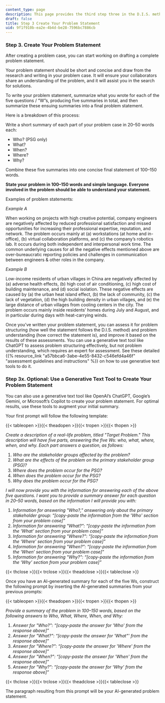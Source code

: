 ```yaml
---
content_type: page
description: This page provides the third step three in the D.I.S. method.
draft: false
title: Step 3 Create Your Problem Statement
uid: 9f1f910b-ea2e-4b4d-be28-7596bc7886cb
---
```

### **Step 3. Create Your Problem Statement**

After creating a problem case, you can start working on drafting a complete problem statement.

Your problem statement should be short and concise and draw from the research and writing in your problem case. It will ensure your collaborators share an understanding of the problem, and it will assist you in the search for solutions.

To write your problem statement, summarize what you wrote for each of the five questions / “W”s, producing five summaries in total, and then summarize these ensuing summaries into a final problem statement.

Here is a breakdown of this process:

Write a short summary of each part of your problem case in 20–50 words each:

- Who? (PSG only)
- What?
- When?
- Where?
- Why?

Combine these five summaries into one concise final statement of 100–150 words.

**State your problem in 100–150 words and simple language. Everyone involved in the problem should be able to understand your statement.**

Examples of problem statements:

*Example A*

When working on projects with high creative potential, company engineers are negatively affected by reduced professional satisfaction and missed opportunities for increasing their professional expertise, reputation, and network. The problem occurs mainly at (a) workstations (at home and in-office), (b) virtual collaboration platforms, and (c) the company’s robotics lab. It occurs during both independent and interpersonal work time. The common underlying causes for all the negative effects mentioned above are over-bureaucratic reporting policies and challenges in communication between engineers & other roles in the company.

*Example B*

Low-income residents of urban villages in China are negatively affected by (a) adverse health effects, (b) high cost of air conditioning, (c) high cost of building maintenance, and (d) social isolation. These negative effects are caused by (a) the urban heat island effect, (b) the lack of community, (c) the lack of vegetation, (d) the high building density in urban villages, and (e) the large distance of urban villages from cooling centers in the city. The problem occurs mainly inside residents’ homes during July and August, and in particular during days with heat-carrying winds.

Once you’ve written your problem statement, you can assess it for problem structuring (how well the statement follows the D.I.S. method) and problem understanding (how correct the statement is), and improve it based on the results of these assessments. You can use a generative text tool like ChatGPT to assess problem structuring effectively, but not problem understanding, which requires an expert for assessment. See these detailed {{% resource_link "a57bbca6-3abe-4e55-8432-c546efd4a46f" "assessment guidelines and instructions" %}} on how to use generative text tools to do it.

### **Step 3x. Optional: Use a Generative Text Tool to Create Your Problem Statement**

You can also use a generative text tool like OpenAI’s ChatGPT, Google’s Gemini, or Microsoft’s Copilot to create your problem statement. For optimal results, use these tools to augment your initial summary.

Your first prompt will follow the following template:      

{{< tableopen >}}{{< theadopen >}}{{< tropen >}}{{< thopen >}}

*Create a description of a real-life problem, titled "Target Problem." This description will have five parts, answering the five Ws: who, what, where, when, and why. Each part answers a question, as follows:*

1. *Who are the stakeholder groups affected by the problem?*
2. *What are the effects of the problem on the primary stakeholder group (PSG)?*
3. *Where does the problem occur for the PSG?*
4. *When does the problem occur for the PSG?*
5. *Why does the problem occur for the PSG?*

*I will now provide you with the information for answering each of the above five questions. I want you to provide a summary answer for each question in 20–50 words, based on the information I will provide you with:*

1. *Information for answering "Who?," answering only about the primary stakeholder group: “\[copy-paste the information from the 'Who' section from your problem case\]”*
2. *Information for answering "What?": “\[copy-paste the information from the ‘What’ section from your problem case\]”*
3. *Information for answering "Where?": “\[copy-paste the information from the ‘Where’ section from your problem case\]”*
4. *Information for answering "When?": “\[copy-paste the information from the ‘When’ section from your problem case\]”*
5. *Information for answering "Why?": “\[copy-paste the information from the ‘Why’ section from your problem case\]”*

{{< thclose >}}{{< trclose >}}{{< theadclose >}}{{< tableclose >}}

Once you have an AI-generated summary for each of the five Ws, construct the following prompt by inserting the AI-generated summaries from your previous prompts:

{{< tableopen >}}{{< theadopen >}}{{< tropen >}}{{< thopen >}}

*Provide a summary of the problem in 100–150 words, based on the following answers to Who, What, Where, When, and Why:*

1. *Answer for "Who?": “\[copy-paste the answer for 'Who' from the response above\]”*
2. *Answer for "What?": “\[copy-paste the answer for 'What"' from the response above\]”*
3. *Answer for "Where?": “\[copy-paste the answer for 'Where' from the response above\]”*
4. *Answer for "When?": “\[copy-paste the answer for 'When' from the response above\]”*
5. *Answer for "Why?": “\[copy-paste the answer for ‘Why' from the response above\]”*

{{< thclose >}}{{< trclose >}}{{< theadclose >}}{{< tableclose >}}

The paragraph resulting from this prompt will be your AI-generated problem statement.
